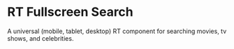 RT Fullscreen Search
=====================

A universal (mobile, tablet, desktop) RT component for searching movies, tv shows, and celebrities.
